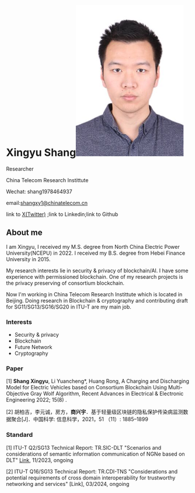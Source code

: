 # Xingyu Shang![picture](https://github.com/cristianoshang/-/blob/master/1.jpg)

Researcher

China Telecom Research Instittute

Wechat: shang1978464937

email:shangxy1@chinatelecom.cn

link to [X(Twitter)](https://x.com/shangxingyu1?s=21&t=YAls2cLIwpT--ou8_wYO2w) ;link to Linkedin;link to Github

## About me

I am Xingyu, I received my M.S. degree from North China Electric Power University(NCEPU) in 2022. I received my B.S. degree from Hebei Finance University in 2015. 

My research interests lie in security & privacy of blockchain/AI. I have some experience with permissioned blockchain. One of my research projects is the privacy preserving of consortium blockchain.

Now I'm working in China Telecom Research Instittute which is located in Beijing. Doing research in Blockchain & cryptography and contributing draft for SG11/SG13/SG16/SG20 in ITU-T are my main job.

### Interests

* Security & privacy
* Blockchain
* Future Network
* Cryptography


### Paper

[1] **Shang Xingyu**, Li Yuancheng*, Huang Rong, A Charging and Discharging Model for Electric Vehicles based on Consortium Blockchain Using Multi-Objective Gray Wolf Algorithm, Recent Advances in Electrical & Electronic Engineering 2022; 15(8) . 

[2] 胡柏吉，李元诚，房方，**商兴宇**．基于轻量级区块链的隐私保护传染病监测数据聚合[J]．中国科学: 信息科学，2021，51 （11）: 1885–1899


### Standard

[1] ITU-T Q2/SG13 Technical Report: TR.SIC-DLT "Scenarios and considerations of semantic information communication of NGNe based on DLT" [Link](https://www.itu.int/ITU-T/workprog/wp_item.aspx?isn=19158), 11/2023, ongoing

[2] ITU-T Q16/SG13 Technical Report: TR.CDI-TNS "Considerations and potential requirements of cross domain interoperability for trustworthy networking and services" [Link], 03/2024, ongoing
